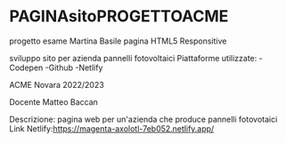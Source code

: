 # PAGINAsitoPROGETTOACME
progetto esame Martina Basile
pagina HTML5 Responsitive

sviluppo sito per azienda pannelli fotovoltaici
Piattaforme utilizzate:
-Codepen
-Github
-Netlify

ACME Novara 2022/2023

Docente Matteo Baccan

Descrizione: 
pagina web per un'azienda che produce pannelli fotovotaici
Link Netlify:https://magenta-axolotl-7eb052.netlify.app/
